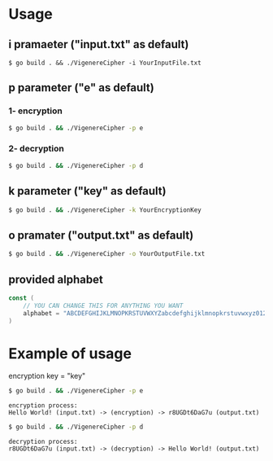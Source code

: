 # Usage

## i pramaeter ("input.txt" as default)

```
$ go build . && ./VigenereCipher -i YourInputFile.txt
```

## p parameter ("e" as default)

### 1- encryption

```bash
$ go build . && ./VigenereCipher -p e
```

### 2- decryption

```bash
$ go build . && ./VigenereCipher -p d
```

## k parameter ("key" as default)

```bash
$ go build . && ./VigenereCipher -k YourEncryptionKey
```

## o pramater ("output.txt" as default)

```bash
$ go build . && ./VigenereCipher -o YourOutputFile.txt
```

## provided alphabet

```go
const (
    // YOU CAN CHANGE THIS FOR ANYTHING YOU WANT
	alphabet = "ABCDEFGHIJKLMNOPKRSTUVWXYZabcdefghijklmnopkrstuvwxyz0123456789 !?.,"
)
```

# Example of usage

encryption key = "key"

```bash
$ go build . && ./VigenereCipher -p e
```

```
encryption process:
Hello World! (input.txt) -> (encryption) -> r8UGDt6DaG7u (output.txt)
```

```bash
$ go build . && ./VigenereCipher -p d
```

```
decryption process:
r8UGDt6DaG7u (input.txt) -> (decryption) -> Hello World! (output.txt)
```

